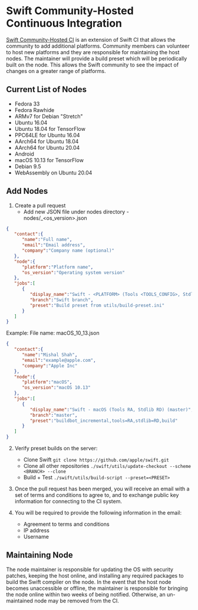 # Swift Community-Hosted Continuous Integration

[Swift Community-Hosted CI](https://ci-external.swift.org) is an extension of Swift CI that allows the community to add additional platforms. Community members can volunteer to host new platforms and they are responsible for maintaining the host nodes. The maintainer will provide a build preset which will be periodically built on the node. This allows the Swift community to see the impact of changes on a greater range of platforms.

## Current List of Nodes
   * Fedora 33
   * Fedora Rawhide
   * ARMv7 for Debian "Stretch"
   * Ubuntu 16.04
   * Ubuntu 18.04 for TensorFlow
   * PPC64LE for Ubuntu 16.04
   * AArch64 for Ubuntu 18.04
   * AArch64 for Ubuntu 20.04
   * Android
   * macOS 10.13 for TensorFlow
   * Debian 9.5
   * WebAssembly on Ubuntu 20.04

## Add Nodes

1. Create a pull request 
    * Add new JSON file under nodes directory -  nodes/<platform>_<os_version>.json

```json
{
   "contact":{
      "name":"Full name",
      "email":"Email address",
      "company":"Company name (optional)"
   },
   "node":{
      "platform":"Platform name",
      "os_version":"Operating system version"
   },
   "jobs":[
      {
         "display_name":"Swift - <PLATFORM> (Tools <TOOLS_CONFIG>, Stdlib <STDLIB_CONFIG>) (<BRANCH>))",
         "branch":"Swift branch",
         "preset":"Build preset from utils/build-preset.ini"
      }
   ]
}
```

Example:
File name: macOS_10_13.json

```json
{
   "contact":{
      "name":"Mishal Shah",
      "email":"example@apple.com",
      "company":"Apple Inc"
   },
   "node":{
      "platform":"macOS",
      "os_version":"macOS 10.13"
   },
   "jobs":[
      {
         "display_name":"Swift - macOS (Tools RA, Stdlib RD) (master)",
         "branch":"master",
         "preset":"buildbot_incremental,tools=RA,stdlib=RD,build"
      }
   ]
}
```

2. Verify preset builds on the server:
    * Clone Swift 
      `git clone https://github.com/apple/swift.git`
    * Clone all other repositories 
      `./swift/utils/update-checkout --scheme <BRANCH> --clone`
    * Build + Test
      `./swift/utils/build-script --preset=<PRESET>`

3. Once the pull request has been merged, you will receive an email with a set of terms and conditions to agree to, and to exchange public key information for connecting to the CI system.

4. You will be required to provide the following information in the email:
    * Agreement to terms and conditions
    * IP address
    * Username

## Maintaining Node

The node maintainer is responsible for updating the OS with security patches, keeping the host online, and installing any required packages to build the Swift compiler on the node. In the event that the host node becomes unaccessible or offline, the maintainer is responsible for bringing the node online within two weeks of being notified. Otherwise, an un-maintained node may be removed from the CI.
